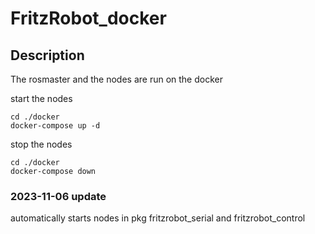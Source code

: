 # FritzRobot_docker

## Description
The rosmaster and the nodes are run on the docker

start the nodes
```
cd ./docker
docker-compose up -d
```
stop the nodes
```
cd ./docker
docker-compose down
```

### 2023-11-06 update

automatically starts nodes in pkg fritzrobot_serial and fritzrobot_control 
